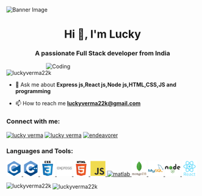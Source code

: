 <img align="center" src="https://media.licdn.com/dms/image/D4D12AQHXdgegDQyS0g/article-cover_image-shrink_720_1280/0/1692970178452?e=1722470400&v=beta&t=Xgb-79x3LdXItnna0kB7h_6YNqp14gRM8bCXre2-H2Y" alt="Banner Image" width="100%" height="390px"/>
<h1 align="center">Hi 👋, I'm Lucky</h1>
<h3 align="center">A passionate Full Stack developer from India</h3>
<img align="right" alt="Coding" width="400" src="https://miro.medium.com/v2/resize:fit:1400/1*liyNBfK4sAT8K9JP1rjAlQ.jpeg">


<p align="left"> <img src="https://komarev.com/ghpvc/?username=luckyverma22k&label=Profile%20views&color=0e75b6&style=flat" alt="luckyverma22k" /> </p>

- 💬 Ask me about **Express js,React js,Node js,HTML,CSS,JS and programming**

- 📫 How to reach me **luckyverma22k@gmail.com**

<h3 align="left">Connect with me:</h3>
<p align="left">
<a href="www.linkedin.com/in/lucky-verma-523567223" target="blank"><img align="center" src="https://raw.githubusercontent.com/rahuldkjain/github-profile-readme-generator/master/src/images/icons/Social/linked-in-alt.svg" alt="lucky verma" height="30" width="40" /></a>
<a href="https://fb.com/lucky verma" target="blank"><img align="center" src="https://raw.githubusercontent.com/rahuldkjain/github-profile-readme-generator/master/src/images/icons/Social/facebook.svg" alt="lucky verma" height="30" width="40" /></a>
<a href="[[https://www.leetcode.com/endeavorer](https://leetcode.com/u/Endeavorer/)](https://leetcode.com/u/Endeavorer/)" target="blank"><img align="center" src="https://raw.githubusercontent.com/rahuldkjain/github-profile-readme-generator/master/src/images/icons/Social/leet-code.svg" alt="endeavorer" height="30" width="40" /></a>
</p>

<h3 align="left">Languages and Tools:</h3>
<p align="left"> <a href="https://www.cprogramming.com/" target="_blank" rel="noreferrer"> <img src="https://raw.githubusercontent.com/devicons/devicon/master/icons/c/c-original.svg" alt="c" width="40" height="40"/> </a> <a href="https://www.w3schools.com/cpp/" target="_blank" rel="noreferrer"> <img src="https://raw.githubusercontent.com/devicons/devicon/master/icons/cplusplus/cplusplus-original.svg" alt="cplusplus" width="40" height="40"/> </a> <a href="https://www.w3schools.com/css/" target="_blank" rel="noreferrer"> <img src="https://raw.githubusercontent.com/devicons/devicon/master/icons/css3/css3-original-wordmark.svg" alt="css3" width="40" height="40"/> </a> <a href="https://expressjs.com" target="_blank" rel="noreferrer"> <img src="https://raw.githubusercontent.com/devicons/devicon/master/icons/express/express-original-wordmark.svg" alt="express" width="40" height="40"/> </a> <a href="https://www.w3.org/html/" target="_blank" rel="noreferrer"> <img src="https://raw.githubusercontent.com/devicons/devicon/master/icons/html5/html5-original-wordmark.svg" alt="html5" width="40" height="40"/> </a> <a href="https://developer.mozilla.org/en-US/docs/Web/JavaScript" target="_blank" rel="noreferrer"> <img src="https://raw.githubusercontent.com/devicons/devicon/master/icons/javascript/javascript-original.svg" alt="javascript" width="40" height="40"/> </a> <a href="https://www.mathworks.com/" target="_blank" rel="noreferrer"> <img src="https://upload.wikimedia.org/wikipedia/commons/2/21/Matlab_Logo.png" alt="matlab" width="40" height="40"/> </a> <a href="https://www.mongodb.com/" target="_blank" rel="noreferrer"> <img src="https://raw.githubusercontent.com/devicons/devicon/master/icons/mongodb/mongodb-original-wordmark.svg" alt="mongodb" width="40" height="40"/> </a> <a href="https://www.mysql.com/" target="_blank" rel="noreferrer"> <img src="https://raw.githubusercontent.com/devicons/devicon/master/icons/mysql/mysql-original-wordmark.svg" alt="mysql" width="40" height="40"/> </a> <a href="https://nodejs.org" target="_blank" rel="noreferrer"> <img src="https://raw.githubusercontent.com/devicons/devicon/master/icons/nodejs/nodejs-original-wordmark.svg" alt="nodejs" width="40" height="40"/> </a> <a href="https://reactjs.org/" target="_blank" rel="noreferrer"> <img src="https://raw.githubusercontent.com/devicons/devicon/master/icons/react/react-original-wordmark.svg" alt="react" width="40" height="40"/> </a> </p>

<p><img align="left" src="https://github-readme-stats.vercel.app/api/top-langs?username=luckyverma22k&show_icons=true&locale=en&layout=compact" alt="luckyverma22k" /></p>

<p>&nbsp;<img align="center" src="https://github-readme-stats.vercel.app/api?username=luckyverma22k&show_icons=true&locale=en" alt="luckyverma22k" /></p>
